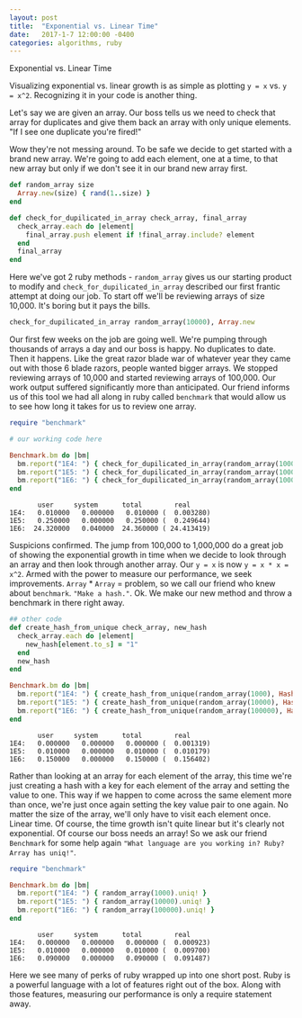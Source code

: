 ```yaml
---
layout: post
title:  "Exponential vs. Linear Time"
date:   2017-1-7 12:00:00 -0400
categories: algorithms, ruby
---
```


Exponential vs. Linear Time

Visualizing exponential vs. linear growth is as simple as plotting `y = x` vs. `y = x^2`. Recognizing it in your code is another thing.

Let's say we are given an array. Our boss tells us we need to check that array for duplicates and give them back an array with only unique elements. "If I see one duplicate you're fired!"

Wow they're not messing around. To be safe we decide to get started with a brand new array. We're going to add each element, one at a time, to that new array but only if we don't see it in our brand new array first. 

```ruby
def random_array size
  Array.new(size) { rand(1..size) }
end

def check_for_dupilicated_in_array check_array, final_array
  check_array.each do |element|
    final_array.push element if !final_array.include? element 
  end
  final_array
end
```

Here we've got 2 ruby methods - `random_array` gives us our starting product to modify and `check_for_dupilicated_in_array` described our first frantic attempt at doing our job. To start off we'll be reviewing arrays of size 10,000. It's boring but it pays the bills.

```ruby
check_for_dupilicated_in_array random_array(10000), Array.new
```

Our first few weeks on the job are going well. We're pumping through thousands of arrays a day and our boss is happy. No duplicates to date.
Then it happens. Like the great razor blade war of whatever year they came out with those 6 blade razors, people wanted bigger arrays. We stopped reviewing arrays of 10,000 and started reviewing arrays of 100,000. Our work output suffered significantly more than anticipated.
Our friend informs us of this tool we had all along in ruby called `benchmark` that would allow us to see how long it takes for us to review one array. 

```ruby
require "benchmark"

# our working code here

Benchmark.bm do |bm|
  bm.report("1E4: ") { check_for_dupilicated_in_array(random_array(1000), Array.new) }
  bm.report("1E5: ") { check_for_dupilicated_in_array(random_array(10000), Array.new) }
  bm.report("1E6: ") { check_for_dupilicated_in_array(random_array(100000), Array.new) }
end
```

```
       user     system      total        real
1E4:   0.010000   0.000000   0.010000 (  0.003280)
1E5:   0.250000   0.000000   0.250000 (  0.249644)
1E6:  24.320000   0.040000  24.360000 ( 24.413419)
```

Suspicions confirmed. The jump from 100,000 to 1,000,000 do a great job of showing the exponential growth in time when we decide to look through an array and then look through another array. Our `y = x` is now `y = x * x = x^2`.
Armed with the power to measure our performance, we seek improvements. `Array` * `Array` = problem, so we call our friend who knew about `benchmark`. `"Make a hash."`. Ok. We make our new method and throw a benchmark in there right away.

```ruby
## other code
def create_hash_from_unique check_array, new_hash
  check_array.each do |element|
    new_hash[element.to_s] = "1"
  end
  new_hash
end

Benchmark.bm do |bm|
  bm.report("1E4: ") { create_hash_from_unique(random_array(1000), Hash.new) }
  bm.report("1E5: ") { create_hash_from_unique(random_array(10000), Hash.new) }
  bm.report("1E6: ") { create_hash_from_unique(random_array(100000), Hash.new) }
end
```

```
       user     system      total        real
1E4:   0.000000   0.000000   0.000000 (  0.001319)
1E5:   0.010000   0.000000   0.010000 (  0.010179)
1E6:   0.150000   0.000000   0.150000 (  0.156402)
```

Rather than looking at an array for each element of the array, this time we're just creating a hash with a key for each element of the array and setting the value to one. This way if we happen to come across the same element more than once, we're just once again setting the key value pair to one again. No matter the size of the array, we'll only have to visit each element once. Linear time. Of course, the time growth isn't quite linear but it's clearly not exponential.
Of course our boss needs an array! So we ask our friend `Benchmark` for some help again `"What language are you working in? Ruby? Array has uniq!"`. 

```ruby
require "benchmark"

Benchmark.bm do |bm|
  bm.report("1E4: ") { random_array(1000).uniq! }
  bm.report("1E5: ") { random_array(10000).uniq! }
  bm.report("1E6: ") { random_array(100000).uniq! }
end
```

```
       user     system      total        real
1E4:   0.000000   0.000000   0.000000 (  0.000923)
1E5:   0.010000   0.000000   0.010000 (  0.009700)
1E6:   0.090000   0.000000   0.090000 (  0.091487)
```

Here we see many of perks of ruby wrapped up into one short post. Ruby is a powerful language with a lot of features right out of the box. Along with those features, measuring our performance is only a require statement away.
